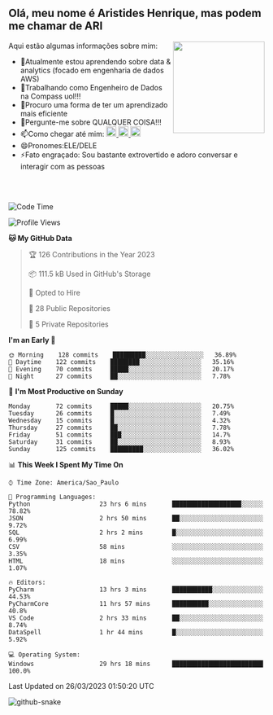 ## Olá, meu nome é Aristides Henrique, mas podem me chamar de ARI

<div >
Aqui estão algumas informações sobre mim:<img align="right" height="180em" src="https://user-images.githubusercontent.com/97318481/177042589-45d62122-82a9-4a32-b3a7-87b322825b2f.png">
</div>

- 🌱Atualmente estou aprendendo sobre data & analytics (focado em engenharia de dados AWS)
- 👯Trabalhando como Engenheiro de Dados na Compass uol!!!
- 🤔Procuro uma forma de ter um aprendizado mais eficiente
- 💬Pergunte-me sobre QUALQUER COISA!!!
- 📫Como chegar até mim:
  <a href="https://www.instagram.com/aryhenry/" target="_blank">
  <img src="https://img.shields.io/badge/-Instagram-%23E4405F?style=for-the-badge&logo=instagram&logoColor=black" height="20px">
  </a>
  <a href="https://www.linkedin.com/in/aristides-henrique/" target="_blank">
  <img src="https://img.shields.io/badge/-LinkedIn-%230077B5?style=for-the-badge&logo=linkedin&logoColor=black" height="20px">
  </a> 
  <a href="mailto:arihenriqueuna@gmail.com">
  <img src="https://img.shields.io/badge/-Gmail-%23333?style=for-the-badge&logo=gmail&logoColor=white" height="20px">
  </a>
- 😄Pronomes:ELE/DELE
- ⚡Fato engraçado: Sou bastante extrovertido e adoro conversar e interagir com as pessoas
<br/>
<br/>


<!--START_SECTION:waka-->
![Code Time](http://img.shields.io/badge/Code%20Time-514%20hrs%2036%20mins-blue)

![Profile Views](http://img.shields.io/badge/Profile%20Views-513-blue)

**🐱 My GitHub Data** 

> 🏆 126 Contributions in the Year 2023
 > 
> 📦 111.5 kB Used in GitHub's Storage 
 > 
> 💼 Opted to Hire
 > 
> 📜 28 Public Repositories 
 > 
> 🔑 5 Private Repositories  
 > 
**I'm an Early 🐤** 

```text
🌞 Morning    128 commits    █████████░░░░░░░░░░░░░░░░   36.89% 
🌇 Daytime    122 commits    ████████░░░░░░░░░░░░░░░░░   35.16% 
🌃 Evening    70 commits     █████░░░░░░░░░░░░░░░░░░░░   20.17% 
🌙 Night      27 commits     ██░░░░░░░░░░░░░░░░░░░░░░░   7.78%

```
📅 **I'm Most Productive on Sunday** 

```text
Monday       72 commits     █████░░░░░░░░░░░░░░░░░░░░   20.75% 
Tuesday      26 commits     █░░░░░░░░░░░░░░░░░░░░░░░░   7.49% 
Wednesday    15 commits     █░░░░░░░░░░░░░░░░░░░░░░░░   4.32% 
Thursday     27 commits     ██░░░░░░░░░░░░░░░░░░░░░░░   7.78% 
Friday       51 commits     ███░░░░░░░░░░░░░░░░░░░░░░   14.7% 
Saturday     31 commits     ██░░░░░░░░░░░░░░░░░░░░░░░   8.93% 
Sunday       125 commits    █████████░░░░░░░░░░░░░░░░   36.02%

```


📊 **This Week I Spent My Time On** 

```text
⌚︎ Time Zone: America/Sao_Paulo

💬 Programming Languages: 
Python                   23 hrs 6 mins       ███████████████████░░░░░░   78.82% 
JSON                     2 hrs 50 mins       ██░░░░░░░░░░░░░░░░░░░░░░░   9.72% 
SQL                      2 hrs 2 mins        █░░░░░░░░░░░░░░░░░░░░░░░░   6.99% 
CSV                      58 mins             ░░░░░░░░░░░░░░░░░░░░░░░░░   3.35% 
HTML                     18 mins             ░░░░░░░░░░░░░░░░░░░░░░░░░   1.07%

🔥 Editors: 
PyCharm                  13 hrs 3 mins       ███████████░░░░░░░░░░░░░░   44.53% 
PyCharmCore              11 hrs 57 mins      ██████████░░░░░░░░░░░░░░░   40.8% 
VS Code                  2 hrs 33 mins       ██░░░░░░░░░░░░░░░░░░░░░░░   8.74% 
DataSpell                1 hr 44 mins        █░░░░░░░░░░░░░░░░░░░░░░░░   5.92%

💻 Operating System: 
Windows                  29 hrs 18 mins      █████████████████████████   100.0%

```


 Last Updated on 26/03/2023 01:50:20 UTC
<!--END_SECTION:waka-->

<img alt="github-snake" src="https://github.com/AriHenrique/AriHenrique/blob/output/github-contribution-grid-snake-dark.svg" />

